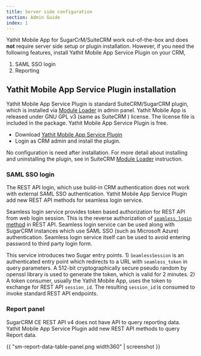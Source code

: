 ```yaml
---
title: Server side configuration
section: Admin Guide
index: 1
---
```


Yathit Mobile App for SugarCrM/SuiteCRM work out-of-the-box and does **not** require server side setup or plugin installation. However, if you need the following features, install Yathit Mobile App Service Plugin on your CRM,

1. SAML SSO login 
1. Reporting

## Yathit Mobile App Service Plugin installation

Yathit Mobile App Service Plugin is standard SuiteCRM/SugarCRM plugin, which is installed via [Module Loader](https://docs.suitecrm.com/admin/administration-panel/developer-tools/#_module_loader) in admin panel. Yathit Mobile App is released under GNU GPL v3 (same as SuiteCRM ) license. The license file is included in the package. Yathit Mobile App Service Plugin is free.

* Download [Yathit Mobile App Service Plugin](https://yathit-assets.storage.googleapis.com/code/yathit_mobile_app_plugin.zip)
* Login as CRM admin and install the plugin. 

No configuration is need after installation. For more detail about installing and uninstalling the plugin, see in SuiteCRM [Module Loader](https://docs.suitecrm.com/admin/administration-panel/developer-tools/#_module_loader) instruction.

### SAML SSO login 

The REST API login, which use build-in CRM authentication does not work with external SAML SSO authentication. Yathit Mobile App Service Plugin add new REST API methods for seamless login service.

Seamless login service provides token based authorization for REST API from web login session. This is the reverse authorization of [`seamless_login` method](https://docs.suitecrm.com/developer/api/api-v4.1-methods/#_seamless_login) in REST API. Seamless login service can be used along with SugarCRM instances which use SAML SSO (such as Microsoft Azure) authentication. Seamless login service itself can be used to avoid entering password to third party login form.

This service introduces two Sugar entry points. 1) `SeamlessSession` is an authenticated entry point which redirects to a URL with  `seamless_token` in query parameters. A 512-bit cryptographically secure pseudo random by openssl library is used to generate the token, which is valid for 2 minutes. 2) A token consumer, usually the Yathit Mobile App, uses the token to exchange for REST API `session_id`. The resulting `session_id` is consumed to invoke standard REST API endpoints. 

### Report panel

SugarCRM CE REST API v4 does not have API to query reporting data. Yathit Mobile App Service Plugin add new REST API methods to query Report data.

{{ "sm-report-data-table-panel.png width360" | screenshot }}


